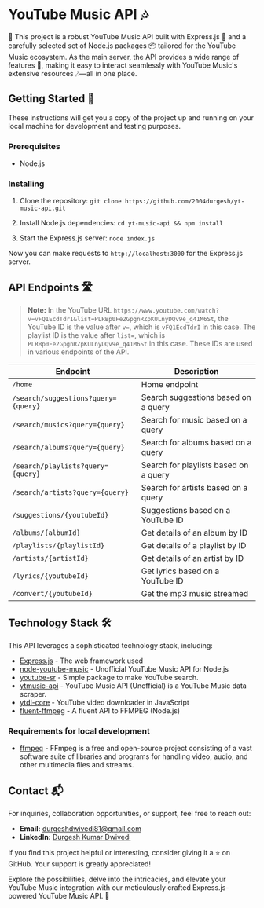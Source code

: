 # YouTube Music API 🎶

🎵 This project is a robust YouTube Music API built with Express.js 🚀 and a carefully selected set of Node.js packages 📦 tailored for the YouTube Music ecosystem. As the main server, the API provides a wide range of features 🌟, making it easy to interact seamlessly with YouTube Music's extensive resources 🎶—all in one place.

## Getting Started 🚀

These instructions will get you a copy of the project up and running on your local machine for development and testing purposes.

### Prerequisites

- Node.js

### Installing

1. Clone the repository: `git clone https://github.com/2004durgesh/yt-music-api.git`

2. Install Node.js dependencies: `cd yt-music-api && npm install`

3. Start the Express.js server: `node index.js`

Now you can make requests to `http://localhost:3000` for the Express.js server.

## API Endpoints 🛣️
> **Note:** In the YouTube URL `https://www.youtube.com/watch?v=vFQ1EcdTdrI&list=PLRBp0Fe2GpgnRZpKULnyDQv9e_q41M6St`, the YouTube ID is the value after `v=`, which is `vFQ1EcdTdrI` in this case. The playlist ID is the value after `list=`, which is `PLRBp0Fe2GpgnRZpKULnyDQv9e_q41M6St` in this case. These IDs are used in various endpoints of the API.

| Endpoint                | Description                            |
|-------------------------|----------------------------------------|
| `/home`                 | Home endpoint                          |
| `/search/suggestions?query={query}` | Search suggestions based on a query |
| `/search/musics?query={query}`      | Search for music based on a query    |
| `/search/albums?query={query}`      | Search for albums based on a query   |
| `/search/playlists?query={query}`   | Search for playlists based on a query|
| `/search/artists?query={query}`     | Search for artists based on a query  |
| `/suggestions/{youtubeId}`          | Suggestions based on a YouTube ID    |
| `/albums/{albumId}`                 | Get details of an album by ID        |
| `/playlists/{playlistId}`           | Get details of a playlist by ID      |
| `/artists/{artistId}`               | Get details of an artist by ID       |
| `/lyrics/{youtubeId}`               | Get lyrics based on a YouTube ID     |
| `/convert/{youtubeId}`              | Get the mp3 music streamed           |


## Technology Stack 🛠️

This API leverages a sophisticated technology stack, including:

- [Express.js](https://expressjs.com/) - The web framework used
- [node-youtube-music](https://www.npmjs.com/package/node-youtube-music) - Unofficial YouTube Music API for Node.js
- [youtube-sr](https://www.npmjs.com/package/youtube-sr) - Simple package to make YouTube search.
- [ytmusic-api](https://www.npmjs.com/package/ytmusic-api) - YouTube Music API (Unofficial) is a YouTube Music data scraper.
- [ytdl-core](https://www.npmjs.com/package/ytdl-core) - YouTube video downloader in JavaScript
- [fluent-ffmpeg](https://www.npmjs.com/package/fluent-ffmpeg) - A fluent API to FFMPEG (Node.js)

### Requirements for local development
- [ffmpeg](https://ffmpeg.org/download.html) - FFmpeg is a free and open-source project consisting of a vast software suite of libraries and programs for handling video, audio, and other multimedia files and streams.

## Contact 📬

For inquiries, collaboration opportunities, or support, feel free to reach out:

- **Email:** durgeshdwivedi81@gmail.com
- **LinkedIn:** [Durgesh Kumar Dwivedi](https://www.linkedin.com/in/durgesh-kumar-dwivedi-7651a1271/)


If you find this project helpful or interesting, consider giving it a ⭐️ on GitHub. Your support is greatly appreciated!

Explore the possibilities, delve into the intricacies, and elevate your YouTube Music integration with our meticulously crafted Express.js-powered YouTube Music API. 🌟
